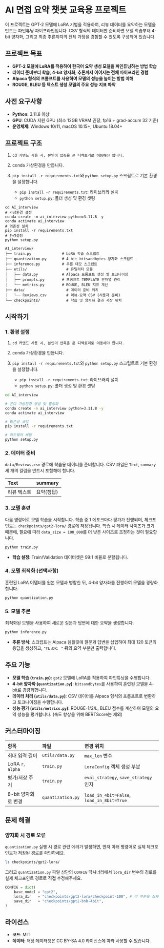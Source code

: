 # AI 면접 요약 챗봇 교육용 프로젝트

이 프로젝트는 GPT-2 모델에 LoRA 기법을 적용하여, 리뷰 데이터를 요약하는 모델을 만드는 파인튜닝 파이프라인입니다. CSV 형식의 데이터만 준비하면 모델 학습부터 4-bit 양자화, 그리고 최종 추론까지의 전체 과정을 경험할 수 있도록 구성되어 있습니다.

## 프로젝트 목표

-   **GPT-2 모델에 LoRA를 적용하여 한국어 요약 생성 모델을 파인튜닝하는 방법 학습**
-   **데이터 준비부터 학습, 4-bit 양자화, 추론까지 이어지는 전체 파이프라인 경험**
-   **Alpaca 형식의 프롬프트를 사용하여 모델의 성능을 높이는 방법 이해**
-   **ROUGE, BLEU 등 텍스트 생성 모델의 주요 성능 지표 파악**

## 사전 요구사항

-   **Python**: 3.11.8 이상
-   **GPU**: CUDA 지원 GPU (최소 12GB VRAM 권장, fp16 + grad-accum 32 기준)
-   **운영체제**: Windows 10/11, macOS 10.15+, Ubuntu 18.04+

## 프로젝트 구조
1. `cd 커맨드 사용 시, 본인이 압축을 푼 디렉토리로 이동해야 합니다.`

2. conda 가상환경을 만듭니다.

3. `pip install -r requirements.txt`와 `python setup.py` 스크립트로 기본 환경을 설정합니다.
    - `pip install -r requirements.txt`: 라이브러리 설치
    - `python setup.py`: 폴더 생성 및 환경 셋팅
```
cd AI_interview
# 가상환경 설정
conda create -n ai_interview python=3.11.8 -y
conda activate ai_interview
# 의존성 설치
pip install -r requirements.txt
# 환경설정
python setup.py
```

```text
AI_interview/
├── train.py              # LoRA 학습 스크립트
├── quantization.py       # 4-bit bitsandbytes 양자화 스크립트
├── inference.py          # 추론 데모 스크립트
├── utils/                  # 유틸리티 모듈
│   ├── data.py           # Alpaca 프롬프트 생성 및 토크나이징
│   ├── prompts.py        # 프롬프트 TEMPLATE 문자열 관리
│   └── metrics.py        # ROUGE, BLEU 지표 계산
├── data/                   # 데이터 준비 위치
│   └── Reviews.csv         # 리뷰·요약 CSV (사용자 준비)
└── checkpoints/            # 학습 및 양자화 결과 저장 위치
```

## 시작하기

### 1. 환경 설정

1. `cd 커맨드 사용 시, 본인이 압축을 푼 디렉토리로 이동해야 합니다.`

2. conda 가상환경을 만듭니다.

3. `pip install -r requirements.txt`와 `python setup.py` 스크립트로 기본 환경을 설정합니다.
    - `pip install -r requirements.txt`: 라이브러리 설치
    - `python setup.py`: 폴더 생성 및 환경 셋팅

```bash
cd AI_interview

# 콘다 가상환경 생성 및 활성화
conda create -n ai_interview python=3.11.8 -y
conda activate ai_interview

# 의존성 세팅
pip install -r requirements.txt

# 하드웨어 세팅
python setup.py
```

### 2. 데이터 준비

`data/Reviews.csv` 경로에 학습용 데이터를 준비합니다. CSV 파일은 `Text`, `summary` 세 개의 컬럼을 반드시 포함해야 합니다.

| Text        | summary      |
| :---------- | :----------- |
| 리뷰 텍스트 | 요약(정답)   |

### 3. 모델 훈련

다음 명령어로 모델 학습을 시작합니다. 학습 중 1 에포크마다 평가가 진행되며, 체크포인트는 `checkpoints/gpt2-lora/` 경로에 저장됩니다.
학습 시 데이터 사이즈가 크기 때문에, 필요에 따라 `data_size = 100_000`를 더 낮은 사이즈로 조정하는 것이 필요합니다.
```bash
python train.py
```

-   **학습 설정**: Train/Validation 데이터셋은 99:1 비율로 분할됩니다.

### 4. 모델 최적화 (선택사항)

훈련된 LoRA 어댑터를 원본 모델과 병합한 뒤, 4-bit 양자화를 진행하여 모델을 경량화합니다.

```bash
python quantization.py
```

### 5. 모델 추론

최적화된 모델을 사용하여 새로운 질문과 답변에 대한 요약을 생성합니다.

```bash
python inference.py
```
-   **추론 방식**: 스크립트는 Alpaca 템플릿에 질문과 답변을 삽입하여 최대 120 토큰의 응답을 생성하고, `"TL;DR: "` 뒤의 요약 부분만 출력합니다.

## 주요 기능

-   **모델 학습 (`train.py`)**: `gpt2` 모델에 LoRA를 적용하여 파인튜닝을 수행합니다.
-   **4-bit 양자화 (`quantization.py`)**: `bitsandbytes`를 사용하여 훈련된 모델을 4-bit로 경량화합니다.
-   **데이터 처리 (`utils/data.py`)**: CSV 데이터를 Alpaca 형식의 프롬프트로 변환하고 토크나이징을 수행합니다.
-   **성능 평가 (`utils/metrics.py`)**: ROUGE-1/2/L, BLEU 점수를 계산하여 모델의 요약 성능을 평가합니다. (속도 향상을 위해 BERTScore는 제외)

## 커스터마이징

| 항목                 | 파일                 | 변경 위치                          |
| :------------------- | :------------------- | :--------------------------------- |
| 최대 입력 길이       | `utils/data.py`      | `max_len` 변수                     |
| LoRA `r`, `alpha`      | `train.py`           | `LoraConfig` 객체 생성 부분        |
| 평가/저장 주기       | `train.py`           | `eval_strategy`, `save_strategy` 인자 |
| 8-bit 양자화로 변경  | `quantization.py`    | `load_in_4bit=False`, `load_in_8bit=True` |

## 문제 해결

### 양자화 시 경로 오류

`quantization.py` 실행 시 경로 관련 에러가 발생하면, 먼저 아래 명령어로 실제 체크포인트가 저장된 경로를 확인하세요.

```bash
ls checkpoints/gpt2-lora/
```

그리고 `quantization.py` 파일 상단의 `CONFIG` 딕셔너리에서 `lora_dir` 변수의 경로를 실제 체크포인트 경로로 직접 수정해주세요.

```python
CONFIG = dict(
    base_model = "gpt2",
    lora_dir   = "checkpoints/gpt2-lora/checkpoint-100", # 이 부분을 실제 경로로 수정!
    save_dir   = "checkpoints/gpt2-bnb-4bit",
)
```

## 라이선스

-   **코드**: MIT
-   **데이터**: 해당 데이터셋은 CC BY-SA 4.0 라이선스에 따라 사용할 수 있습니다.
